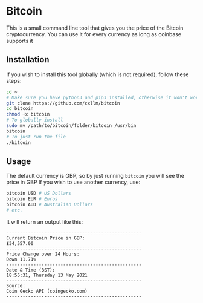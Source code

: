 # Bitcoin
This is a small command line tool that gives you the price of the Bitcoin cryptocurrency. You can use it for every currency as long as coinbase supports it
## Installation
If you wish to install this tool globally (which is not required), follow these steps:
```sh
cd ~
# Make sure you have python3 and pip3 installed, otherwise it won't work
git clone https://github.com/cxllm/bitcoin
cd bitcoin
chmod +x bitcoin
# To globally install
sudo mv /path/to/bitcoin/folder/bitcoin /usr/bin
bitcoin
# To just run the file
./bitcoin
```
## Usage
The default currency is GBP, so by just running `bitcoin` you will see the price in GBP
If you wish to use another currency, use:
```sh
bitcoin USD # US Dollars
bitcoin EUR # Euros
bitcoin AUD # Australian Dollars
# etc.
```
It will return an output like this:
```                                                                                           
--------------------------------------------------
Current Bitcoin Price in GBP:
£34,557.00
--------------------------------------------------
Price Change over 24 Hours:
Down 11.71%
--------------------------------------------------
Date & Time (BST):
18:55:31, Thursday 13 May 2021
--------------------------------------------------
Source:
Coin Gecko API (coingecko.com)
--------------------------------------------------
```